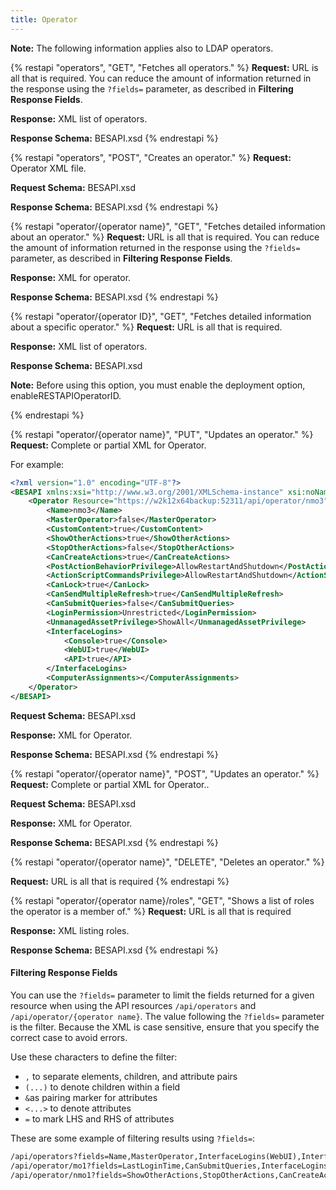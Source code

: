 ```yaml
---
title: Operator
---
```

**Note:** The following information applies also to LDAP operators.

{% restapi "operators", "GET", "Fetches all operators." %}
**Request:** URL is all that is required. You can reduce the amount of information returned in the response using the ```?fields=``` parameter, as described in **Filtering Response Fields**.

**Response:** XML list of operators.

**Response Schema:** BESAPI.xsd
{% endrestapi %}

{% restapi "operators", "POST", "Creates an operator." %}
**Request:** Operator XML file.

**Request Schema:** BESAPI.xsd

**Response Schema:** BESAPI.xsd
{% endrestapi %}

{% restapi "operator/{operator name}", "GET", "Fetches detailed information about an operator." %}
**Request:** URL is all that is required. You can reduce the amount of information returned in the response using the ```?fields=``` parameter, as described in **Filtering Response Fields**.

**Response:** XML for operator.

**Response Schema:** BESAPI.xsd
{% endrestapi %}

{% restapi "operator/{operator ID}", "GET", "Fetches detailed information about a specific operator." %}
**Request:** URL is all that is required. 

**Response:** XML list of operators.

**Response Schema:** BESAPI.xsd

**Note:** Before using this option, you must enable the deployment option, enableRESTAPIOperatorID.

{% endrestapi %}


{% restapi "operator/{operator name}", "PUT", "Updates an operator." %}
**Request:** Complete or partial XML for Operator.

For example:

```xml
<?xml version="1.0" encoding="UTF-8"?>
<BESAPI xmlns:xsi="http://www.w3.org/2001/XMLSchema-instance" xsi:noNamespaceSchemaLocation="BESAPI.xsd">
	<Operator Resource="https://w2k12x64backup:52311/api/operator/nmo3">
		<Name>nmo3</Name>
		<MasterOperator>false</MasterOperator>
		<CustomContent>true</CustomContent>
		<ShowOtherActions>true</ShowOtherActions>
		<StopOtherActions>false</StopOtherActions>
		<CanCreateActions>true</CanCreateActions>
		<PostActionBehaviorPrivilege>AllowRestartAndShutdown</PostActionBehaviorPrivilege>
		<ActionScriptCommandsPrivilege>AllowRestartAndShutdown</ActionScriptCommandsPrivilege>
		<CanLock>true</CanLock>
		<CanSendMultipleRefresh>true</CanSendMultipleRefresh>
		<CanSubmitQueries>false</CanSubmitQueries>
		<LoginPermission>Unrestricted</LoginPermission>
		<UnmanagedAssetPrivilege>ShowAll</UnmanagedAssetPrivilege>
		<InterfaceLogins>
			<Console>true</Console>
			<WebUI>true</WebUI>
			<API>true</API>
		</InterfaceLogins>
		<ComputerAssignments></ComputerAssignments>
	</Operator>
</BESAPI>
```

**Request Schema:** BESAPI.xsd

**Response:** XML for Operator.

**Response Schema:** BESAPI.xsd
{% endrestapi %}

{% restapi "operator/{operator name}", "POST", "Updates an operator." %}
**Request:** Complete or partial XML for Operator..

**Request Schema:** BESAPI.xsd

**Response:** XML for Operator.

**Response Schema:** BESAPI.xsd
{% endrestapi %}

{% restapi "operator/{operator name}", "DELETE", "Deletes an operator." %}

**Request:** URL is all that is required
{% endrestapi %}

{% restapi "operator/{operator name}/roles", "GET", "Shows a list of roles the operator is a member of." %}
**Request:** URL is all that is required

**Response:** XML listing roles.

**Response Schema:** BESAPI.xsd
{% endrestapi %}


#### Filtering Response Fields
You can use the ```?fields=``` parameter to limit the fields returned for a given resource when using the API resources ```/api/operators``` and ```/api/operator/{operator name}```.
The value following the ```?fields=``` parameter is the filter. Because the XML is case sensitive, ensure that you specify the correct case to avoid errors. 

Use these characters to define the filter:
- ```,``` to separate elements, children, and attribute pairs
- ```(...)``` to denote children within a field
- ```&```as pairing marker for attributes
- ```<...>``` to denote attributes
- ```=``` to mark LHS and RHS of attributes

These are some example of filtering results using ```?fields=```:

```xml
/api/operators?fields=Name,MasterOperator,InterfaceLogins(WebUI),InterfaceLogins(Applications)
/api/operator/mo1?fields=LastLoginTime,CanSubmitQueries,InterfaceLogins(API,Console)
/api/operator/nmo1?fields=ShowOtherActions,StopOtherActions,CanCreateActions,LoginPermission,Name
```
